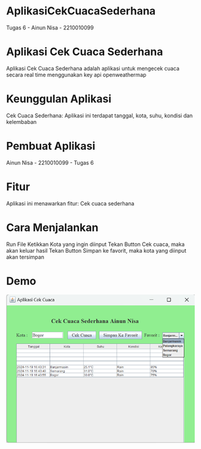 # AplikasiCekCuacaSederhana
 Tugas 6 - Ainun Nisa - 2210010099

# Aplikasi Cek Cuaca Sederhana
Aplikasi Cek Cuaca Sederhana adalah aplikasi untuk mengecek cuaca secara real time menggunakan key api openweathermap

# Keunggulan Aplikasi
Cek Cuaca Sederhana: Aplikasi ini terdapat tanggal, kota, suhu, kondisi dan kelembaban

# Pembuat Aplikasi
Ainun Nisa - 2210010099 - Tugas 6

# Fitur
Aplikasi ini menawarkan fitur:
Cek cuaca sederhana

# Cara Menjalankan
Run File
Ketikkan Kota yang ingin diinput
Tekan Button Cek cuaca, maka akan keluar hasil
Tekan Button Simpan ke favorit, maka kota yang diinput akan tersimpan

# Demo
![App Screenshot](CekCuacaSederhana.png)